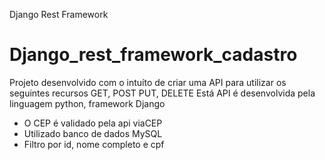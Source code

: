 ﻿Django Rest Framework
# Django_rest_framework_cadastro

Projeto desenvolvido com o intuíto de criar uma API para utilizar os seguintes recursos GET, POST PUT, DELETE
Está API é desenvolvida pela linguagem python, framework Django

* O CEP é validado pela api viaCEP
* Utilizado banco de dados MySQL
* Filtro por id, nome completo e cpf
